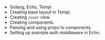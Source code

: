 - Golang, Echo, Templ
- Creating base layout in Templ.
- Creating `/user` view.
- Creating components.
- Passing and using props to components.
- Setting up example auth middleware in Echo.
